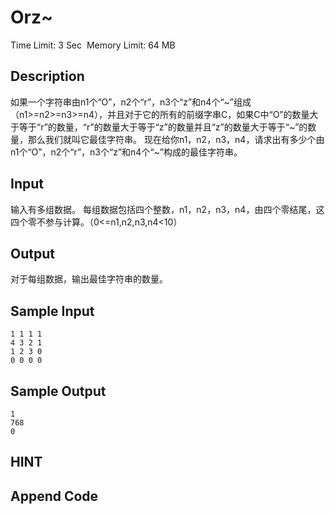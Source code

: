 # Orz~
Time Limit: 3 Sec  Memory Limit: 64 MB


## Description
如果一个字符串由n1个“O”，n2个“r”，n3个“z”和n4个“~”组成（n1>=n2>=n3>=n4），并且对于它的所有的前缀字串C，如果C中“O”的数量大于等于“r”的数量，“r”的数量大于等于“z”的数量并且“z”的数量大于等于“~”的数量，那么我们就叫它最佳字符串。
现在给你n1，n2，n3，n4，请求出有多少个由n1个“O”，n2个“r”，n3个“z”和n4个“~”构成的最佳字符串。

## Input
输入有多组数据。
每组数据包括四个整数，n1，n2，n3，n4，由四个零结尾，这四个零不参与计算。（0<=n1,n2,n3,n4<10）

## Output
对于每组数据，输出最佳字符串的数量。

## Sample Input
```
1 1 1 1
4 3 2 1
1 2 3 0
0 0 0 0

```
## Sample Output
```
1
768
0

```

## HINT


## Append Code
